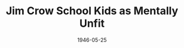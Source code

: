 --- 
draft: true
docset: how-did-nyc-segregate
bundle: tests-labels-discipline
title: Jim Crow School Kids as Mentally Unfit
featured: jim-crow-school-kids.jpg
featuredAlt: Newspaper clipping
layout: "tc-single"
hasContentInGallery: true
date: 1946-05-25
--- 